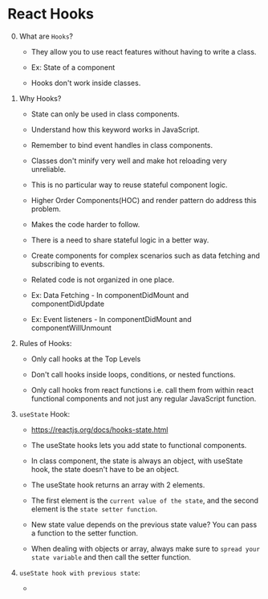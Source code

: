 # React Hooks

0. What are ```Hooks```?

    - They allow you to use react features without having to write a class.

    - Ex: State of a component

    - Hooks don't work inside classes.

1. Why Hooks?

    - State can only be used in class components.

    - Understand how this keyword works in JavaScript.

    - Remember to bind event handles in class components.

    - Classes don't minify very well and make hot reloading very unreliable.

    - This is no particular way to reuse stateful component logic.

    - Higher Order Components(HOC) and render pattern do address this problem.

    - Makes the code harder to follow.

    - There is a need to share stateful logic in a better way.

    - Create components for complex scenarios such as data fetching and subscribing to events.

    - Related code is not organized in one place.

    - Ex: Data Fetching - In componentDidMount and componentDidUpdate

    - Ex: Event listeners - In componentDidMount and componentWillUnmount

2. Rules of Hooks:

    - Only call hooks at the Top Levels

    - Don't call hooks inside loops, conditions, or nested functions.

    - Only call hooks from react functions i.e. call them from within react functional components and not just any regular JavaScript function.

3. ```useState``` Hook:

    - https://reactjs.org/docs/hooks-state.html

    - The useState hooks lets you add state to functional components.

    - In class component, the state is always an object, with useState hook, the state doesn't have to be an object.

    - The useState hook returns an array with 2 elements.

    - The first element is the ```current value of the state```, and the second element is the ```state setter function```.

    - New state value depends on the previous state value? You can pass a function to the setter function.

    - When dealing with objects or array, always make sure to ```spread your state variable``` and then call the setter function.

4. ```useState hook with previous state```:

    - 